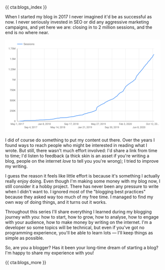 {{ cta:blogs_index }}

When I started my blog in 2017 I never imagined it'd be as successful as now. I never seriously invested in SEO or did any aggressive marketing campaigns, and yet here we are: closing in to 2 million sessions, and the end is no where near.

[![Cumulated amount of sessions per week](/resources/img/blogs-for-devs/01-01.png)](*/resources/img/blogs-for-devs/01-01.png)

I did of course do something to put my content out there. Over the years I found ways to reach people who might be interested in reading what I wrote. But still, there wasn't much effort involved: I'd share a link from time to time; I'd listen to feedback (a thick skin is an asset if you're writing a blog, people on the internet _love_ to tell you you're wrong); I tried to improve my writing.

I guess the reason it feels like little effort is because it's something I actually really enjoy doing. Even though I'm making some money with my blog now, I still consider it a hobby project. There has never been any pressure to write when I didn't want to. I ignored most of the "blogging best practices" because they asked way too much of my free time. I managed to find my own way of doing things, and it turns out it works.

Throughout this series I'll share everything I learned during my blogging journey with you: how to start, how to grow, how to analyse, how to engage with your audience, how to make money by writing on the internet. I'm a developer so some topics will be technical, but even if you've got no programming experience, you'll be able to learn lots — I'll keep things as simple as possible.

So, are you a blogger? Has it been your long-time dream of starting a blog? I'm happy to share my experience with you!

{{ cta:blogs_more }}

